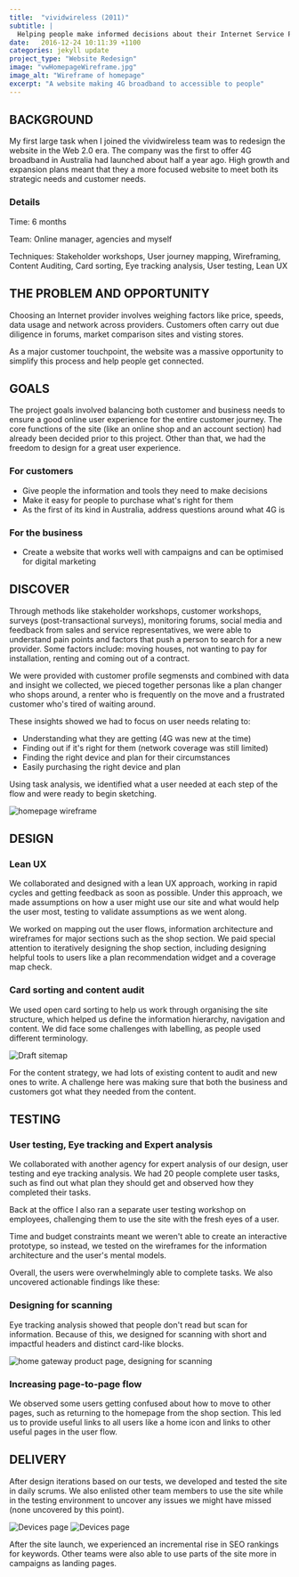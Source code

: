 ```yaml
---
title:  "vividwireless (2011)"
subtitle: |
  Helping people make informed decisions about their Internet Service Provider.
date:   2016-12-24 10:11:39 +1100
categories: jekyll update
project_type: "Website Redesign"
image: "vwHomepageWireframe.jpg"
image_alt: "Wireframe of homepage"
excerpt: "A website making 4G broadband to accessible to people"
---
```


## BACKGROUND
My first large task when I joined the vividwireless team was to redesign the website in the Web 2.0 era. The company was the first to offer 4G broadband in Australia had launched about half a year ago. High growth and expansion plans meant that they a more focused website to meet both its strategic needs and customer needs. 

### Details
Time: 6 months

Team: Online manager, agencies and myself

Techniques: Stakeholder workshops, User journey mapping, Wireframing, Content Auditing, Card sorting, Eye tracking analysis, User testing, Lean UX

## THE PROBLEM AND OPPORTUNITY
Choosing an Internet provider involves weighing factors like price, speeds, data usage and network across providers. Customers often carry out due diligence in forums, market comparison sites and visting stores.

As a major customer touchpoint, the website was a massive opportunity to simplify this process and help people get connected. 

## GOALS
The project goals involved balancing both customer and business needs to ensure a good online user experience for the entire customer journey. The core functions of the site (like an online shop and an account section) had already been decided prior to this project. Other than that, we had the freedom to design for a great user experience.

### For customers
* Give people the information and tools they need to make decisions
* Make it easy for people to purchase what's right for them
* As the first of its kind in Australia, address questions around what 4G is

### For the business
* Create a website that works well with campaigns and can be optimised for digital marketing

## DISCOVER
Through methods like stakeholder workshops, customer workshops, surveys (post-transactional surveys), monitoring forums, social media and feedback from sales and service representatives, we were able to understand pain points and factors that push a person to search for a new provider. Some factors include: moving houses, not wanting to pay for installation, renting and coming out of a contract.

We were provided with customer profile segmensts and combined with data and insight we collected, we pieced together personas like a plan changer who shops around, a renter who is frequently on the move and a frustrated customer who's tired of waiting around.

These insights showed we had to focus on user needs relating to:

* Understanding what they are getting (4G was new at the time) 
* Finding out if it's right for them (network coverage was still limited)
* Finding the right device and plan for their circumstances
* Easily purchasing the right device and plan

Using task analysis, we identified what a user needed at each step of the flow and were ready to begin sketching. 

![homepage wireframe](/assets/vwhomepage.jpg)

## DESIGN

### Lean UX
We collaborated and designed with a lean UX approach, working in rapid cycles and getting feedback as soon as possible. Under this approach, we made assumptions on how a user might use our site and what would help the user most, testing to validate assumptions as we went along. 

We worked on mapping out the user flows, information architecture and wireframes for major sections such as the shop section. We paid special attention to iteratively designing the shop section, including designing helpful tools to users like a plan recommendation widget and a coverage map check. 

### Card sorting and content audit
We used open card sorting to help us work through organising the site structure, which helped us define the information hierarchy, navigation and content. We did face some challenges with labelling, as people used different terminology.

![Draft sitemap](/assets/SitemapDraftvw.jpg)

For the content strategy, we had lots of existing content to audit and new ones to write. A challenge here was making sure that both the business and customers got what they needed from the content.

## TESTING

### User testing, Eye tracking and Expert analysis

We collaborated with another agency for expert analysis of our design, user testing and eye tracking analysis. We had 20 people complete user tasks, such as find out what plan they should get and observed how they completed their tasks. 

Back at the office I also ran a separate user testing workshop on employees, challenging them to use the site with the fresh eyes of a user.

Time and budget constraints meant we weren't able to create an interactive prototype, so instead, we tested on the wireframes for the information architecture and the user's mental models. 

Overall, the users were overwhelmingly able to complete tasks. We also uncovered actionable findings like these:

### Designing for scanning
Eye tracking analysis showed that people don't read but scan for information. Because of this, we designed for scanning with short and impactful headers and distinct card-like blocks.

![home gateway product page, designing for scanning](/assets/homegatewayProductPage.jpg)

### Increasing page-to-page flow
We observed some users getting confused about how to move to other pages, such as returning to the homepage from the shop section. This led us to provide useful links to all users like a home icon and links to other useful pages in the user flow.

## DELIVERY
After design iterations based on our tests, we developed and tested the site in daily scrums. We also enlisted other team members to use the site while in the testing environment to uncover any issues we might have missed (none uncovered by this point).

![Devices page](/assets/devicesPage.jpg)
![Devices page](/assets/helpmechoose.jpg)

After the site launch, we experienced an incremental rise in SEO rankings for keywords. Other teams were also able to use parts of the site more in campaigns as landing pages.
